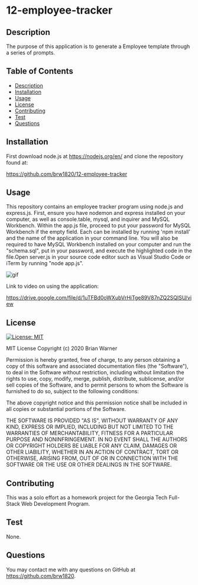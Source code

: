 # 12-employee-tracker
  ## Description
  The purpose of this application is to generate a Employee template through a series of prompts.
  ## Table of Contents
  * [Description](#description)
  * [Installation](#installation)
  * [Usage](#usage)
  * [License](#license)
  * [Contributing](#contributing)
  * [Test](#test)
  * [Questions](#questions)
  
  ## Installation
  First download node.js at https://nodejs.org/en/ and clone the repository found at:

https://github.com/brw1820/12-employee-tracker


  ## Usage
This repository contains an employee tracker program using node.js and express.js.  First, ensure you have nodemon and express installed on your computer, as well as console.table, mysql, and inquirer and MySQL Workbench.  Within the app.js file, proceed to put your password for MySQL Workbench if the empty field.  Each can be installed by running 'npm install' and the name of the application in your command line.  You will also be required to have MySQL Workbench installed on your computer and run the "schema.sql", put in your password, and execute the highlighted code in the file.Open server.js in your source code editor such as Visual Studio Code or iTerm by running "node app.js".
  

 ![gif](./Assets/employeetracker.gif)

Link to video on using the application:

https://drive.google.com/file/d/1uTFBd0oWXubVrHiTge89V87nZQ2SQISU/view

  ## License
  [![License: MIT](https://img.shields.io/badge/License-MIT-yellow.svg)](https://opensource.org/licenses/MIT)
  
  MIT License
Copyright (c) 2020 Brian Warner

Permission is hereby granted, free of charge, to any person obtaining a copy of this software and associated documentation files (the "Software"), to deal in the Software without restriction, including without limitation the rights to use, copy, modify, merge, publish, distribute, sublicense, and/or sell copies of the Software, and to permit persons to whom the Software is furnished to do so, subject to the following conditions:

The above copyright notice and this permission notice shall be included in all copies or substantial portions of the Software.

THE SOFTWARE IS PROVIDED "AS IS", WITHOUT WARRANTY OF ANY KIND, EXPRESS OR IMPLIED, INCLUDING BUT NOT LIMITED TO THE WARRANTIES OF MERCHANTABILITY, FITNESS FOR A PARTICULAR PURPOSE AND NONINFRINGEMENT. IN NO EVENT SHALL THE AUTHORS OR COPYRIGHT HOLDERS BE LIABLE FOR ANY CLAIM, DAMAGES OR OTHER LIABILITY, WHETHER IN AN ACTION OF CONTRACT, TORT OR OTHERWISE, ARISING FROM, OUT OF OR IN CONNECTION WITH THE SOFTWARE OR THE USE OR OTHER DEALINGS IN THE SOFTWARE.
  ## Contributing
This was a solo effort as a homework project for the Georgia Tech Full-Stack Web Development Program.
  ## Test
  None.
  ## Questions
 You may contact me with any questions on GitHub at https://github.com/brw1820.

